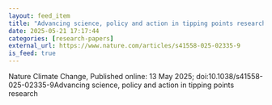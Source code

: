 ```yaml
---
layout: feed_item
title: "Advancing science, policy and action in tipping points research"
date: 2025-05-21 17:17:44
categories: [research-papers]
external_url: https://www.nature.com/articles/s41558-025-02335-9
is_feed: true
---
```


Nature Climate Change, Published online: 13 May 2025; doi:10.1038/s41558-025-02335-9Advancing science, policy and action in tipping points research
